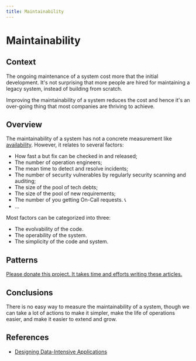 ```yaml
---
title: Maintainability
---
```


# Maintainability

## Context

The ongoing maintenance of a system cost more that the initial development.
It's not surprising that more people are hired for maintaining a legacy system, instead of building from scratch.

Improving the maintainability of a system reduces the cost and hence it's an over-going thing that most companies are thriving to achieve.

## Overview

The maintainability of a system has not a concrete measurement like [availability](/availability.html). However, it relates to several factors:

* How fast a but fix can be checked in and released;
* The number of operation engineers;
* The mean time to detect and resolve incidents;
* The number of security vulnerables by regularly security scanning and auditing;
* The size of the pool of tech debts;
* The size of the pool of new requirements;
* The number of you getting On-Call requests. 📞
* ...

Most factors can be categorized into three:

* The evolvability of the code.
* The operability of the system.
* The simplicity of the code and system.


## Patterns

[Please donate this project. It takes time and efforts writing these articles.](/)

## Conclusions

There is no easy way to measure the maintainability of a system, though we can take a lot of actions to make it simpler, make the life of operations easier, and make it easier to extend and grow.

## References

* [Designing Data-Intensive Applications](https://dataintensive.net/)
